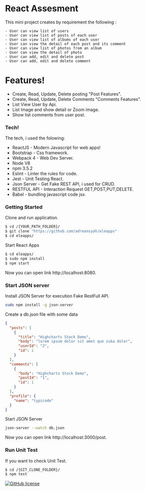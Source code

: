 # React Assesment

This mini project creates by requirement the following : 

    - User can view list of users
    - User can view list of posts of each user
    - User can view list of albums of each user
    - User can view the detail of each post and its comment
    - User can view list of photos from an album
    - User can view the detail of photo
    - User can add, edit and delete post
    - User can add, edit and delete comment

# Features!
  - Create, Read, Update, Delete posting "Post Features".
  - Create, Read, Update, Delete Comments "Comments Features".
  - List View User by Api.
  - List Image and show detail or Zoom image. 
  - Show list comments from user post.

### Tech!
The tech, i used the folowing:

* ReactJS - Modern Javascript for web apps!
* Bootstrap - Css framework.
* Webpack 4 - Web Dev Server.
* Node V8
* npm 3.5.2
* Eslint - Linter the rules for code.
* Jest - Unit Testing React.
* Json Server - Get Fake REST API, i used for CRUD.
* RESTFUL API - Interaction Request GET,POST,PUT,DELETE.
* Babel - bundling javascript code jsx.

### Getting Started
Clone and run application.

```sh
$ cd /{YOUR_PATH_FOLDER}/
$ git clone "https://github.com/adreansyah/eleapps"
$ cd eleapps/
```
Start React Apps
```sh
$ cd eleapps/
$ sudo npm install 
$ npm start
```
Now you can open link http://localhost:8080.

### Start JSON server

Install JSON Server for execution Fake RestFull API.
```sh
sudo npm install -g json-server
```
Create a db.json file with some data
```json
{
  "posts": [
    {
      "title": "Highcharts Stock Demo",
      "body": "lorem ipsum dolor sit amet que zuka dolor",
      "userId": "2",
      "id": 1
    }
  ],
  "comments": [
    {
      "body": "Highcharts Stock Demo",
      "postId": "1",
      "id": 1
    }
  ],
  "profile": {
    "name": "typicode"
  }
}
```
Start JSON Server
```sh
json-server --watch db.json
```
Now you can open link http://localhost:3000/post.

### Run Unit Test
If you want to check Unit Test.
```sh
$ cd /{GIT_CLONE_FOLDER}/
$ npm test
```

[![GitHub license](https://img.shields.io/badge/license-MIT-blue.svg?style=flat-square)](https://github.com/adreansyah/eleapps/)